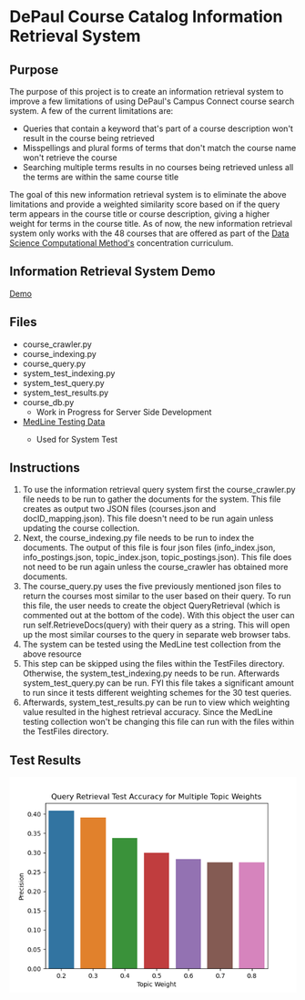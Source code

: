 # DePaul Course Catalog Information Retrieval System

## Purpose
The purpose of this project is to create an information retrieval system to improve a few limitations of using DePaul's Campus Connect 
course search system. A few of the current limitations are: <br>
- Queries that contain a keyword that's part of a course description won't result in the course being retrieved<br>
- Misspellings and plural forms of terms that don't match the course name won't retrieve the course<br>
- Searching multiple terms results in no courses being retrieved unless all the terms are within the same course title<br>

The goal of this new information retrieval system is to eliminate the above limitations and provide a weighted similarity score 
based on if the query term appears in the course title or course description, giving a higher weight for terms in the course title.
As of now, the new information retrieval system only works with the 48 courses that are offered as part of the <a href="https://www.cdm.depaul.edu/academics/Pages/current/Requirements-MS-In-Data-Science-Computational-Methods.aspx">Data Science
Computational Method's</a> concentration curriculum.

## Information Retrieval System Demo
<a href="https://youtu.be/WmuQJ4BDwx8">Demo</a>

## Files
<ul>
<li>course_crawler.py</li>
<li>course_indexing.py</li>
<li>course_query.py</li>
<li>system_test_indexing.py</li>
<li>system_test_query.py</li>
<li>system_test_results.py</li>
<li>course_db.py
<ul><li>Work in Progress for Server Side Development</li></ul>
</li>
<li><a href="http://ir.dcs.gla.ac.uk/resources/test_collections/medl/">MedLine Testing Data</a></li>
<ul><li>Used for System Test</li>
</ul>
</ul>

## Instructions
1) To use the information retrieval query system first the course_crawler.py file needs to be run to gather the documents for the system. This file creates as output two JSON files (courses.json and docID_mapping.json). This file doesn't need to be run again unless updating the course collection.
2) Next, the course_indexing.py file needs to be run to index the documents. The output of this file is four json files (info_index.json, info_postings.json, topic_index.json, topic_postings.json). This file does not need to be run again unless the course_crawler has obtained more documents.           
3) The course_query.py uses the five previously mentioned json files to return the courses most similar to the user based on their query. To run this file, the user needs to create the object QueryRetrieval (which is commented out at the bottom of the code). With this object the user can run self.RetrieveDocs(query) with their query as a string. This will open up the most similar courses to the query in separate web browser tabs.
4) The system can be tested using the MedLine test collection from the above resource
5) This step can be skipped using the files within the TestFiles directory. Otherwise, the system_test_indexing.py needs to be run. Afterwards system_test_query.py can be run. FYI this file takes a significant amount to run since it tests different weighting schemes for the 30 test queries.
6) Afterwards, system_test_results.py can be run to view which weighting value resulted in the highest retrieval accuracy. Since the MedLine testing collection won't be changing this file can run with the files within the TestFiles directory.

## Test Results

![Test Results](./Images/weights_image.png)
